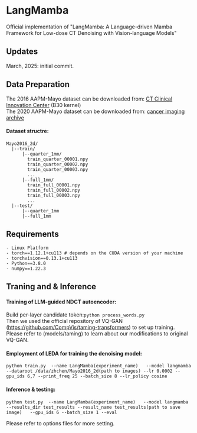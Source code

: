 # LangMamba
Official implementation of "LangMamba: A Language-driven Mamba Framework for Low-dose CT Denoising with Vision-language Models" 


## Updates
March, 2025: initial commit.  


## Data Preparation
The 2016 AAPM-Mayo dataset can be downloaded from: [CT Clinical Innovation Center](https://ctcicblog.mayo.edu/2016-low-dose-ct-grand-challenge/) (B30 kernel)  
The 2020 AAPM-Mayo dataset can be downloaded from: [cancer imaging archive](https://wiki.cancerimagingarchive.net/pages/viewpage.action?pageId=52758026)   
#### Dataset structre:
```
Mayo2016_2d/
  |--train/
      |--quarter_1mm/
        train_quarter_00001.npy
        train_quarter_00002.npy
        train_quarter_00003.npy
        ...
      |--full_1mm/
        train_full_00001.npy
        train_full_00002.npy
        train_full_00003.npy
        ...
  |--test/
      |--quarter_1mm
      |--full_1mm
```

## Requirements
```
- Linux Platform
- torch==1.12.1+cu113 # depends on the CUDA version of your machine
- torchvision==0.13.1+cu113
- Python==3.8.0
- numpy==1.22.3
```

## Traning and & Inference

#### Training of LLM-guided NDCT autoencoder:      
Build per-layer candidate token:```python process_words.py```  
Then we used the official repository of VQ-GAN (https://github.com/CompVis/taming-transformers) to set up training. Please refer to (models/taming) to learn about our modifications to original VQ-GAN.

#### Employment of LEDA for training the denoising model:  
```
python train.py  --name LangMamba(experiment_name)   --model langmamba  --dataroot /data/zhchen/Mayo2016_2d(path to images) --lr 0.0002 --gpu_ids 6,7 --print_freq 25 --batch_size 8 --lr_policy cosine
```

#### Inference & testing:
```
python test.py  --name LangMamba(experiment_name)   --model langmamba --results_dir test_results --result_name test_results(path to save image)   --gpu_ids 6 --batch_size 1 --eval
```
Please refer to options files for more setting.


